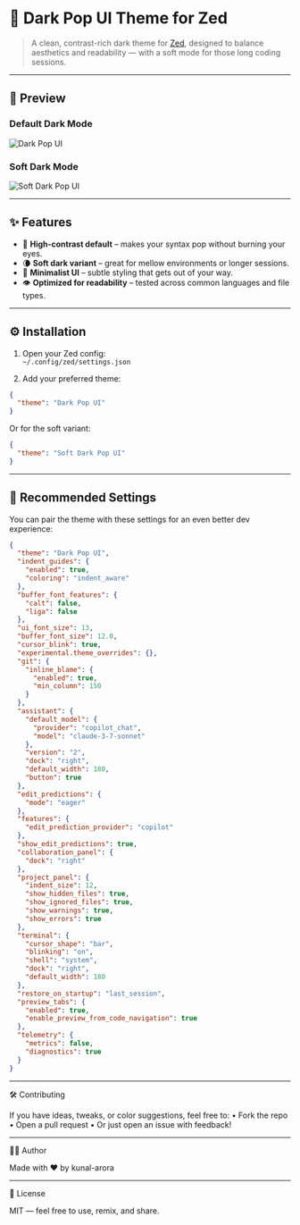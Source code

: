# 🎨 Dark Pop UI Theme for Zed

> A clean, contrast-rich dark theme for [Zed](https://zed.dev), designed to balance aesthetics and readability — with a soft mode for those long coding sessions.

---

## 📸 Preview

### Default Dark Mode  
![Dark Pop UI](https://github.com/user-attachments/assets/c63c0835-f1b0-466b-8d78-92224aff9bca)

### Soft Dark Mode  
![Soft Dark Pop UI](https://github.com/user-attachments/assets/1a23dd30-3a26-44f1-a9fb-4c0315597bd9)

---

## ✨ Features

- 🖤 **High-contrast default** – makes your syntax pop without burning your eyes.
- 🌘 **Soft dark variant** – great for mellow environments or longer sessions.
- 📐 **Minimalist UI** – subtle styling that gets out of your way.
- 👁️ **Optimized for readability** – tested across common languages and file types.

---

## ⚙️ Installation

1. Open your Zed config:  
   `~/.config/zed/settings.json`

2. Add your preferred theme:

```json
{
  "theme": "Dark Pop UI"
}
```
Or for the soft variant:

```json
{
  "theme": "Soft Dark Pop UI"
}
```

---

## 🔧 Recommended Settings

You can pair the theme with these settings for an even better dev experience:
```json
{
  "theme": "Dark Pop UI",
  "indent_guides": {
    "enabled": true,
    "coloring": "indent_aware"
  },
  "buffer_font_features": {
    "calt": false,
    "liga": false
  },
  "ui_font_size": 13,
  "buffer_font_size": 12.0,
  "cursor_blink": true,
  "experimental.theme_overrides": {},
  "git": {
    "inline_blame": {
      "enabled": true,
      "min_column": 150
    }
  },
  "assistant": {
    "default_model": {
      "provider": "copilot_chat",
      "model": "claude-3-7-sonnet"
    },
    "version": "2",
    "dock": "right",
    "default_width": 180,
    "button": true
  },
  "edit_predictions": {
    "mode": "eager"
  },
  "features": {
    "edit_prediction_provider": "copilot"
  },
  "show_edit_predictions": true,
  "collaboration_panel": {
    "dock": "right"
  },
  "project_panel": {
    "indent_size": 12,
    "show_hidden_files": true,
    "show_ignored_files": true,
    "show_warnings": true,
    "show_errors": true
  },
  "terminal": {
    "cursor_shape": "bar",
    "blinking": "on",
    "shell": "system",
    "dock": "right",
    "default_width": 180
  },
  "restore_on_startup": "last_session",
  "preview_tabs": {
    "enabled": true,
    "enable_preview_from_code_navigation": true
  },
  "telemetry": {
    "metrics": false,
    "diagnostics": true
  }
}
```

---


🛠 Contributing

If you have ideas, tweaks, or color suggestions, feel free to:
	•	Fork the repo
	•	Open a pull request
	•	Or just open an issue with feedback!

---

🧑‍🎨 Author

Made with ❤️ by kunal-arora

---

📄 License

MIT — feel free to use, remix, and share.



